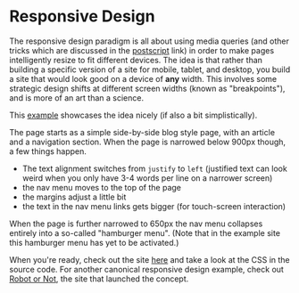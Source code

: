 # Responsive Design

The responsive design paradigm is all about using media queries (and other tricks which are discussed in the [postscript](#postscript) link) in order to make pages intelligently resize to fit different devices. The idea is that rather than building a specific version of a site for mobile, tablet, and desktop, you build a site that would look good on a device of **any** width. This involves some strategic design shifts at different screen widths (known as "breakpoints"), and is more of an art than a science.

This [example](examples/responsive.html "Responsive Design Example") showcases the idea nicely (if also a bit simplistically).

The page starts as a simple side-by-side blog style page, with an article and a navigation section. When the page is narrowed below 900px though, a few things happen.

* The text alignment switches from `justify` to `left` (justified text can look weird when you only have 3-4 words per line on a narrower screen)
* the nav menu moves to the top of the page
* the margins adjust a little bit
* the text in the nav menu links gets bigger (for touch-screen interaction)

When the page is further narrowed to 650px the nav menu collapses entirely into a so-called "hamburger menu". (Note that in the example site this hamburger menu has yet to be activated.)

When you're ready, check out the site [here](examples/responsive.html "Responsive Design Example") and take a look at the CSS in the source code. For another canonical responsive design example, check out [Robot or Not](http://responsivewebdesign.com/robot/ "Robot or Not"), the site that launched the concept.